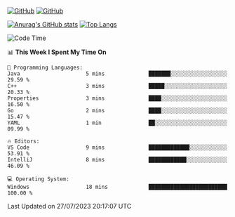 [![GitHub](https://img.shields.io/github/followers/sharpxk?style=social)](https://github.com/sharpxk) [![GitHub](https://img.shields.io/github/stars/sharpxk?style=social)](https://github.com/sharpxk)

[![Anurag's GitHub stats](https://github-readme-stats-git-masterrstaa-rickstaa.vercel.app/api?username=sharpxk&hide=contribs,prs,issues&show_icons=true&theme=tokyonight)](https://github.com/anuraghazra/github-readme-stats)
[![Top Langs](https://github-readme-stats-git-masterrstaa-rickstaa.vercel.app/api/top-langs/?username=sharpxk&layout=compact&theme=tokyonight)](https://github.com/anuraghazra/github-readme-stats)

<!--START_SECTION:waka-->
![Code Time](http://img.shields.io/badge/Code%20Time-256%20hrs%206%20mins-blue)

📊 **This Week I Spent My Time On** 

```text
💬 Programming Languages: 
Java                     5 mins              ███████░░░░░░░░░░░░░░░░░░   29.59 % 
C++                      3 mins              █████░░░░░░░░░░░░░░░░░░░░   20.33 % 
Properties               3 mins              ████░░░░░░░░░░░░░░░░░░░░░   16.50 % 
Go                       2 mins              ████░░░░░░░░░░░░░░░░░░░░░   15.47 % 
YAML                     1 min               ██░░░░░░░░░░░░░░░░░░░░░░░   09.99 % 

🔥 Editors: 
VS Code                  9 mins              █████████████░░░░░░░░░░░░   53.91 % 
IntelliJ                 8 mins              ████████████░░░░░░░░░░░░░   46.09 % 

💻 Operating System: 
Windows                  18 mins             █████████████████████████   100.00 % 
```


 Last Updated on 27/07/2023 20:17:07 UTC
<!--END_SECTION:waka-->
